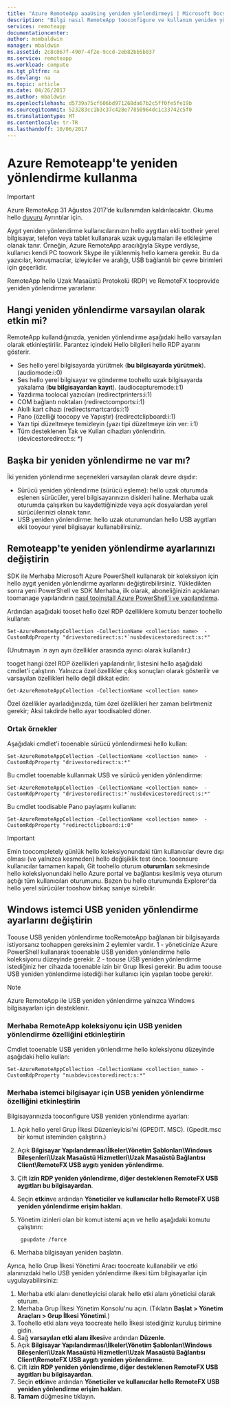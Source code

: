 ```yaml
---
title: "Azure RemoteApp aaaUsing yeniden yönlendirmeyi | Microsoft Docs"
description: "Bilgi nasıl RemoteApp tooconfigure ve kullanım yeniden yönlendirme"
services: remoteapp
documentationcenter: 
author: msmbaldwin
manager: mbaldwin
ms.assetid: 2c8c867f-4907-4f2e-9ccd-2eb82bb5b837
ms.service: remoteapp
ms.workload: compute
ms.tgt_pltfrm: na
ms.devlang: na
ms.topic: article
ms.date: 04/26/2017
ms.author: mbaldwin
ms.openlocfilehash: d5739a75cf606bd971268da67b2c5ff0fe5fe19b
ms.sourcegitcommit: 523283cc1b3c37c428e77850964dc1c33742c5f0
ms.translationtype: MT
ms.contentlocale: tr-TR
ms.lasthandoff: 10/06/2017
---
```

# <a name="using-redirection-in-azure-remoteapp"></a>Azure Remoteapp'te yeniden yönlendirme kullanma
> [!IMPORTANT]
> Azure RemoteApp 31 Ağustos 2017’de kullanımdan kaldırılacaktır. Okuma hello [duyuru](https://go.microsoft.com/fwlink/?linkid=821148) Ayrıntılar için.
> 
> 

Aygıt yeniden yönlendirme kullanıcılarınızın hello aygıtları ekli tootheir yerel bilgisayar, telefon veya tablet kullanarak uzak uygulamaları ile etkileşime olanak tanır. Örneğin, Azure RemoteApp aracılığıyla Skype verdiyse, kullanıcı kendi PC toowork Skype ile yüklenmiş hello kamera gerekir. Bu da yazıcılar, konuşmacılar, izleyiciler ve aralığı, USB bağlantılı bir çevre birimleri için geçerlidir.

RemoteApp hello Uzak Masaüstü Protokolü (RDP) ve RemoteFX tooprovide yeniden yönlendirme yararlanır.

## <a name="what-redirection-is-enabled-by-default"></a>Hangi yeniden yönlendirme varsayılan olarak etkin mi?
RemoteApp kullandığınızda, yeniden yönlendirme aşağıdaki hello varsayılan olarak etkinleştirilir. Parantez içindeki Hello bilgileri hello RDP ayarını gösterir.

* Ses hello yerel bilgisayarda yürütmek (**bu bilgisayarda yürütmek**). (audiomode:i:0)
* Ses hello yerel bilgisayar ve gönderme toohello uzak bilgisayarda yakalama (**bu bilgisayardan kayıt**). (audiocapturemode:i:1)
* Yazdırma toolocal yazıcıları (redirectprinters:i:1)
* COM bağlantı noktaları (redirectcomports:i:1)
* Akıllı kart cihazı (redirectsmartcards:i:1)
* Pano (özelliği toocopy ve Yapıştır) (redirectclipboard:i:1)
* Yazı tipi düzeltmeye temizleyin (yazı tipi düzeltmeye izin ver: i:1)
* Tüm desteklenen Tak ve Kullan cihazları yönlendirin. (devicestoredirect:s: *)

## <a name="what-other-redirection-is-available"></a>Başka bir yeniden yönlendirme ne var mı?
İki yeniden yönlendirme seçenekleri varsayılan olarak devre dışıdır:

* Sürücü yeniden yönlendirme (sürücü eşleme): hello uzak oturumda eşlenen sürücüler, yerel bilgisayarınızın diskleri haline. Merhaba uzak oturumda çalışırken bu kaydettiğinizde veya açık dosyalardan yerel sürücülerinizi olanak tanır.
* USB yeniden yönlendirme: hello uzak oturumundan hello USB aygıtları ekli tooyour yerel bilgisayar kullanabilirsiniz.

## <a name="change-your-redirection-settings-in-remoteapp"></a>Remoteapp'te yeniden yönlendirme ayarlarınızı değiştirin
SDK ile Merhaba Microsoft Azure PowerShell kullanarak bir koleksiyon için hello aygıt yeniden yönlendirme ayarlarını değiştirebilirsiniz. Yükledikten sonra yeni PowerShell ve SDK Merhaba, ilk olarak, aboneliğinizin açıklanan toomanage yapılandırın [nasıl tooinstall Azure PowerShell'i ve yapılandırma](/powershell/azure/overview).

Ardından aşağıdaki tooset hello özel RDP özelliklere komutu benzer toohello kullanın:

    Set-AzureRemoteAppCollection -CollectionName <collection name>  -CustomRdpProperty "drivestoredirect:s:*`nusbdevicestoredirect:s:*"

(Unutmayın  *`n*  ayrı ayrı özellikler arasında ayırıcı olarak kullanılır.)

tooget hangi özel RDP özellikleri yapılandırılır, listesini hello aşağıdaki cmdlet'i çalıştırın. Yalnızca özel özellikler çıkış sonuçları olarak gösterilir ve varsayılan özellikleri hello değil dikkat edin:  

    Get-AzureRemoteAppCollection -CollectionName <collection name>

Özel özellikler ayarladığınızda, tüm özel özellikleri her zaman belirtmeniz gerekir; Aksi takdirde hello ayar toodisabled döner.   

### <a name="common-examples"></a>Ortak örnekler
Aşağıdaki cmdlet'i tooenable sürücü yönlendirmesi hello kullan:  

    Set-AzureRemoteAppCollection -CollectionName <collection name>  -CustomRdpProperty "drivestoredirect:s:*"

Bu cmdlet tooenable kullanmak USB ve sürücü yeniden yönlendirme:

    Set-AzureRemoteAppCollection -CollectionName <collection name>  -CustomRdpProperty "drivestoredirect:s:*`nusbdevicestoredirect:s:*"

Bu cmdlet toodisable Pano paylaşımı kullanın:  

    Set-AzureRemoteAppCollection -CollectionName <collection name>  -CustomRdpProperty "redirectclipboard:i:0"

> [!IMPORTANT]
> Emin toocompletely günlük hello koleksiyonundaki tüm kullanıcılar devre dışı olması (ve yalnızca kesmeden) hello değişiklik test önce. tooensure kullanıcılar tamamen kapalı, Git toohello oturum **oturumları** sekmesinde hello koleksiyonundaki hello Azure portal ve bağlantısı kesilmiş veya oturum açtığı tüm kullanıcıları oturumunu. Bazen bu hello oturumunda Explorer'da hello yerel sürücüler tooshow birkaç saniye sürebilir.
> 
> 

## <a name="change-usb-redirection-settings-on-your-windows-client"></a>Windows istemci USB yeniden yönlendirme ayarlarını değiştirin
Toouse USB yeniden yönlendirme tooRemoteApp bağlanan bir bilgisayarda istiyorsanız toohappen gereksinim 2 eylemler vardır. 1 - yöneticinize Azure PowerShell kullanarak tooenable USB yeniden yönlendirme hello koleksiyonu düzeyinde gerekir. 2 - toouse USB yeniden yönlendirme istediğiniz her cihazda tooenable izin bir Grup İlkesi gerekir. Bu adım toouse USB yeniden yönlendirme istediği her kullanıcı için yapılan toobe gerekir.

> [!NOTE]
> Azure RemoteApp ile USB yeniden yönlendirme yalnızca Windows bilgisayarları için desteklenir.
> 
> 

### <a name="enable-usb-redirection-for-hello-remoteapp-collection"></a>Merhaba RemoteApp koleksiyonu için USB yeniden yönlendirme özelliğini etkinleştirin
Cmdlet tooenable USB yeniden yönlendirme hello koleksiyonu düzeyinde aşağıdaki hello kullan:

    Set-AzureRemoteAppCollection -CollectionName <collection_name> -CustomRdpProperty "nusbdevicestoredirect:s:*"

### <a name="enable-usb-redirection-for-hello-client-computer"></a>Merhaba istemci bilgisayar için USB yeniden yönlendirme özelliğini etkinleştirin
Bilgisayarınızda tooconfigure USB yeniden yönlendirme ayarları:

1. Açık hello yerel Grup İlkesi Düzenleyicisi'ni (GPEDIT. MSC). (Gpedit.msc bir komut isteminden çalıştırın.)
2. Açık **Bilgisayar Yapılandırması\İlkeler\Yönetim Şablonları\Windows Bileşenleri\Uzak Masaüstü Hizmetleri\Uzak Masaüstü Bağlantısı Client\RemoteFX USB aygıtı yeniden yönlendirme**.
3. Çift **izin RDP yeniden yönlendirme, diğer desteklenen RemoteFX USB aygıtları bu bilgisayardan**.
4. Seçin **etkin**ve ardından **Yöneticiler ve kullanıcılar hello RemoteFX USB yeniden yönlendirme erişim hakları**.
5. Yönetim izinleri olan bir komut istemi açın ve hello aşağıdaki komutu çalıştırın:
   
        gpupdate /force
6. Merhaba bilgisayarı yeniden başlatın.

Ayrıca, hello Grup İlkesi Yönetimi Aracı toocreate kullanabilir ve etki alanınızdaki hello USB yeniden yönlendirme ilkesi tüm bilgisayarlar için uygulayabilirsiniz:

1. Merhaba etki alanı denetleyicisi olarak hello etki alanı yöneticisi olarak oturum.
2. Merhaba Grup İlkesi Yönetim Konsolu'nu açın. (Tıklatın **Başlat > Yönetim Araçları > Grup İlkesi Yönetimi**.)
3. Toohello etki alanı veya toocreate hello İlkesi istediğiniz kuruluş birimine gidin.
4. Sağ **varsayılan etki alanı ilkesi**ve ardından **Düzenle**.
5. Açık **Bilgisayar Yapılandırması\İlkeler\Yönetim Şablonları\Windows Bileşenleri\Uzak Masaüstü Hizmetleri\Uzak Masaüstü Bağlantısı Client\RemoteFX USB aygıtı yeniden yönlendirme**.
6. Çift **izin RDP yeniden yönlendirme, diğer desteklenen RemoteFX USB aygıtları bu bilgisayardan**.
7. Seçin **etkin**ve ardından **Yöneticiler ve kullanıcılar hello RemoteFX USB yeniden yönlendirme erişim hakları**.
8. **Tamam** düğmesine tıklayın.  

